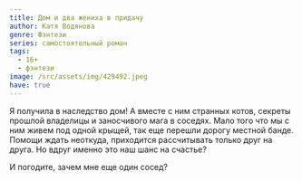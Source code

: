 ```yaml
---
title: Дом и два жениха в придачу
author: Катя Водянова
genre: Фэнтези
series: самостоятельный роман
tags:
  - 16+
  - фэнтези
image: /src/assets/img/429492.jpeg
have: true
---
```

Я получила в наследство дом! А вместе с ним странных котов, секреты прошлой владелицы и заносчивого мага в соседях. Мало того что мы с ним живем под одной крыщей, так еще перешли дорогу местной банде. Помощи ждать неоткуда, приходится рассчитывать только друг на друга. Но вдруг именно это наш шанс на счастье?

И погодите, зачем мне еще один сосед?
